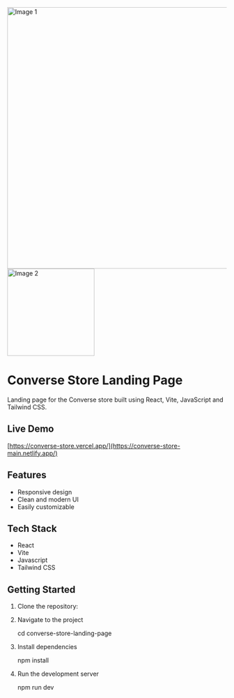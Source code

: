 <div>
  <img src="https://github.com/Almudena-Rendon/converse-store/assets/126793941/de4b2422-1d3e-4911-80f4-0377f7282767" alt="Image 1" width="600"/>
  <img src="https://github.com/Almudena-Rendon/converse-store/assets/126793941/0900bca6-7f6d-4e09-86de-695603887358" alt="Image 2" width="200"/>
</div>


# Converse Store Landing Page

Landing page for the Converse store built using React, Vite, JavaScript and Tailwind CSS.

## Live Demo

[https://converse-store.vercel.app/](https://converse-store-main.netlify.app/)

## Features

- Responsive design
- Clean and modern UI
- Easily customizable

## Tech Stack

- React
- Vite
- Javascript
- Tailwind CSS

## Getting Started

1. Clone the repository:


2. Navigate to the project

   cd converse-store-landing-page
   
3. Install dependencies

   npm install
   
4. Run the development server

   npm run dev


